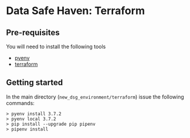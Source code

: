 # Data Safe Haven: Terraform

## Pre-requisites
You will need to install the following tools

- [pyenv](https://github.com/pyenv/pyenv#installation)
- [terraform](https://learn.hashicorp.com/terraform/getting-started/install.html)

## Getting started
In the main directory (`new_dsg_environment/terraform`) issue the following commands:

```
> pyenv install 3.7.2
> pyenv local 3.7.2
> pip install --upgrade pip pipenv
> pipenv install
```

